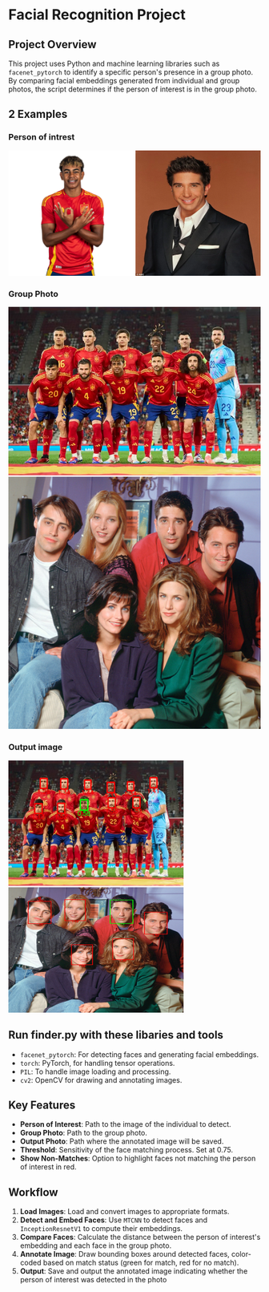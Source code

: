 # Facial Recognition Project

## Project Overview
This project uses Python and machine learning libraries such as `facenet_pytorch` to identify a specific person's presence in a group photo. By comparing facial embeddings generated from individual and group photos, the script determines if the person of interest is in the group photo.

## 2 Examples

### Person of intrest
<img src="ressurser/yamal.png" alt="Person of interest" width="250" height="250">
<img src="ressurser/ross.webp" alt="Person of interest" width="250" height="250">

### Group Photo
![Group photo spain](ressurser/spain.webp)
![Group photo friends](ressurser/friends.jpeg)

### Output image
<img src="ressurser/outputImage.jpeg" alt="Person of interest" width="350" height="250">
<img src="ressurser/rossFriends.jpeg" alt="Person of interest" width="350" height="250">

## Run finder.py with these libaries and tools
- `facenet_pytorch`: For detecting faces and generating facial embeddings.
- `torch`: PyTorch, for handling tensor operations.
- `PIL`: To handle image loading and processing.
- `cv2`: OpenCV for drawing and annotating images.

## Key Features
- **Person of Interest**: Path to the image of the individual to detect.
- **Group Photo**: Path to the group photo.
- **Output Photo**: Path where the annotated image will be saved.
- **Threshold**: Sensitivity of the face matching process. Set at 0.75.
- **Show Non-Matches**: Option to highlight faces not matching the person of interest in red.

## Workflow
1. **Load Images**: Load and convert images to appropriate formats.
2. **Detect and Embed Faces**: Use `MTCNN` to detect faces and `InceptionResnetV1` to compute their embeddings.
3. **Compare Faces**: Calculate the distance between the person of interest's embedding and each face in the group photo.
4. **Annotate Image**: Draw bounding boxes around detected faces, color-coded based on match status (green for match, red for no match).
5. **Output**: Save and output the annotated image indicating whether the person of interest was detected in the photo

